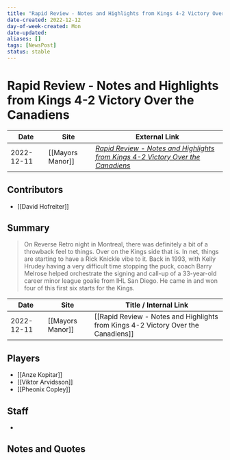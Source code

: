 ```yaml
---
title: "Rapid Review - Notes and Highlights from Kings 4-2 Victory Over the Canadiens"
date-created: 2022-12-12
day-of-week-created: Mon
date-updated: 
aliases: []
tags: [NewsPost]
status: stable
---
```


# Rapid Review - Notes and Highlights from Kings 4-2 Victory Over the Canadiens

| Date       | Site             | External Link                                                                                                                                                                                   |
| ---------- | ---------------- | ----------------------------------------------------------------------------------------------------------------------------------------------------------------------------------------------- |
| 2022-12-11 | [[Mayors Manor]] | [*Rapid Review - Notes and Highlights from Kings 4-2 Victory Over the Canadiens*](https://mayorsmanor.com/2022/12/rapid-review-notes-and-highlights-from-kings-4-2-victory-over-the-canadiens/) |

## Contributors
- [[David Hofreiter]]

## Summary
> On Reverse Retro night in Montreal, there was definitely a bit of a throwback feel to things. Over on the Kings side that is. In net, things are starting to have a Rick Knickle vibe to it. Back in 1993, with Kelly Hrudey having a very difficult time stopping the puck, coach Barry Melrose helped orchestrate the signing and call-up of a 33-year-old career minor league goalie from IHL San Diego. He came in and won four of this first six starts for the Kings.

| Date       | Site             | Title / Internal Link                                                             |
| ---------- | ---------------- | --------------------------------------------------------------------------------- |
| 2022-12-11 | [[Mayors Manor]] | [[Rapid Review - Notes and Highlights from Kings 4-2 Victory Over the Canadiens]] |

## Players
- [[Anze Kopitar]]
- [[Viktor Arvidsson]]
- [[Pheonix Copley]]

## Staff
- 

## Notes and Quotes


